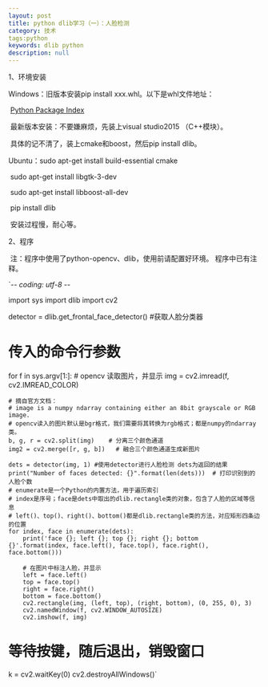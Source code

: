 ```yaml
---
layout: post
title: python dlib学习（一）：人脸检测
category: 技术
tags:python
keywords: dlib python
description: null
---
```

1、环境安装

Windows：旧版本安装pip install xxx.whl。以下是whl文件地址：

​			[Python Package Index]( https://pypi.python.org/pypi/dlib/18.17.100)     

​		最新版本安装：不要嫌麻烦，先装上visual studio2015 （C++模块）。

​		  具体的记不清了，装上cmake和boost，然后pip install dlib。

Ubuntu：sudo apt-get install build-essential cmake

​		sudo apt-get install libgtk-3-dev

​		sudo apt-get install libboost-all-dev

​		pip install dlib

​		安装过程慢，耐心等。

2、程序

​	注：程序中使用了python-opencv、dlib，使用前请配置好环境。 
​	程序中已有注释。

`-*- coding: utf-8 -*-

import sys
import dlib
import cv2

detector = dlib.get_frontal_face_detector() #获取人脸分类器

# 传入的命令行参数
for f in sys.argv[1:]:
    # opencv 读取图片，并显示
    img = cv2.imread(f, cv2.IMREAD_COLOR)
    
    # 摘自官方文档：
    # image is a numpy ndarray containing either an 8bit grayscale or RGB image.
    # opencv读入的图片默认是bgr格式，我们需要将其转换为rgb格式；都是numpy的ndarray类。
    b, g, r = cv2.split(img)    # 分离三个颜色通道
    img2 = cv2.merge([r, g, b])   # 融合三个颜色通道生成新图片
    
    dets = detector(img, 1) #使用detector进行人脸检测 dets为返回的结果
    print("Number of faces detected: {}".format(len(dets)))  # 打印识别到的人脸个数
    # enumerate是一个Python的内置方法，用于遍历索引
    # index是序号；face是dets中取出的dlib.rectangle类的对象，包含了人脸的区域等信息
    # left()、top()、right()、bottom()都是dlib.rectangle类的方法，对应矩形四条边的位置
    for index, face in enumerate(dets):
        print('face {}; left {}; top {}; right {}; bottom {}'.format(index, face.left(), face.top(), face.right(), face.bottom()))
    
        # 在图片中标注人脸，并显示
        left = face.left()
        top = face.top()
        right = face.right()
        bottom = face.bottom()
        cv2.rectangle(img, (left, top), (right, bottom), (0, 255, 0), 3)
        cv2.namedWindow(f, cv2.WINDOW_AUTOSIZE)
        cv2.imshow(f, img)

# 等待按键，随后退出，销毁窗口
k = cv2.waitKey(0)
cv2.destroyAllWindows()`